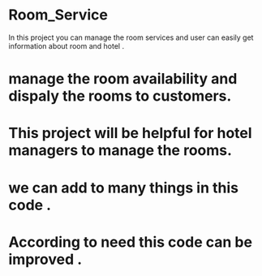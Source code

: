 # Room_Service
In this project you can manage the room services and user can easily get information about room and hotel .
# manage the room availability and dispaly the rooms to customers.
# This project will be helpful for hotel managers to manage the rooms.
# we can add to many things in this code .
# According to need this code can be improved .
